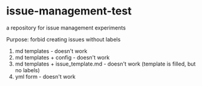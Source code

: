 # issue-management-test
a repository for issue management experiments

Purpose: forbid creating issues without labels

1. md templates - doesn't work
2. md templates + config - doesn't work
3. md templates + issue_template.md - doesn't work (template is filled, but no labels)
4. yml form - doesn't work
